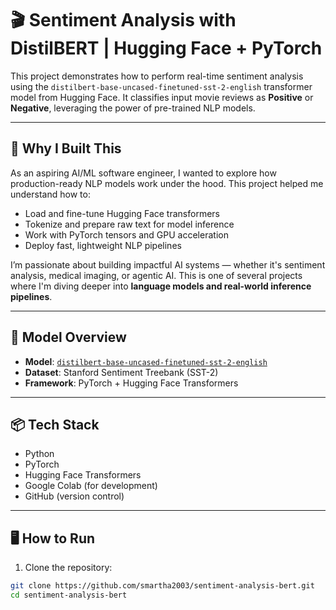 # 🎬 Sentiment Analysis with DistilBERT | Hugging Face + PyTorch

This project demonstrates how to perform real-time sentiment analysis using the `distilbert-base-uncased-finetuned-sst-2-english` transformer model from Hugging Face. It classifies input movie reviews as **Positive** or **Negative**, leveraging the power of pre-trained NLP models.

---

## 🚀 Why I Built This

As an aspiring AI/ML software engineer, I wanted to explore how production-ready NLP models work under the hood. This project helped me understand how to:

- Load and fine-tune Hugging Face transformers
- Tokenize and prepare raw text for model inference
- Work with PyTorch tensors and GPU acceleration
- Deploy fast, lightweight NLP pipelines

I’m passionate about building impactful AI systems — whether it's sentiment analysis, medical imaging, or agentic AI. This is one of several projects where I'm diving deeper into **language models and real-world inference pipelines**.

---

## 🧠 Model Overview

- **Model**: [`distilbert-base-uncased-finetuned-sst-2-english`](https://huggingface.co/distilbert-base-uncased-finetuned-sst-2-english)
- **Dataset**: Stanford Sentiment Treebank (SST-2)
- **Framework**: PyTorch + Hugging Face Transformers

---

## 📦 Tech Stack

- Python
- PyTorch
- Hugging Face Transformers
- Google Colab (for development)
- GitHub (version control)

---

## 🖥️ How to Run

1. Clone the repository:

```bash
git clone https://github.com/smartha2003/sentiment-analysis-bert.git
cd sentiment-analysis-bert

